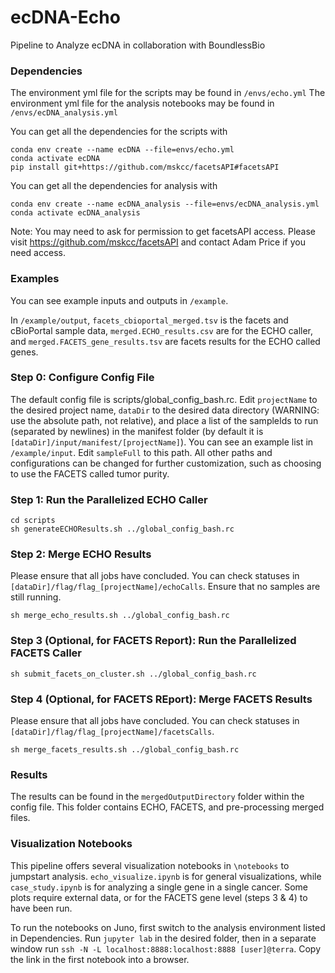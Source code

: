 # ecDNA-Echo
Pipeline to Analyze ecDNA in collaboration with BoundlessBio

### Dependencies

The environment yml file for the scripts may be found in ```/envs/echo.yml```
The environment yml file for the analysis notebooks may be found in ```/envs/ecDNA_analysis.yml```

You can get all the dependencies for the scripts with 

```
conda env create --name ecDNA --file=envs/echo.yml
conda activate ecDNA
pip install git+https://github.com/mskcc/facetsAPI#facetsAPI
```

You can get all the dependencies for analysis with 

```
conda env create --name ecDNA_analysis --file=envs/ecDNA_analysis.yml
conda activate ecDNA_analysis
```

Note: You may need to ask for permission to get facetsAPI access. Please visit https://github.com/mskcc/facetsAPI and contact Adam Price if you need access.

### Examples

You can see example inputs and outputs in ```/example```.

In ```/example/output```, ```facets_cbioportal_merged.tsv``` is the facets and cBioPortal sample data, ```merged.ECHO_results.csv``` are for the ECHO caller, and ```merged.FACETS_gene_results.tsv``` are facets results for the ECHO called genes.

### Step 0: Configure Config File

The default config file is scripts/global_config_bash.rc.
Edit ```projectName``` to the desired project name, ```dataDir``` to the desired data directory (WARNING: use the absolute path, not relative), and place a list of the sampleIds to run (separated by newlines) in the manifest folder (by default it is ```[dataDir]/input/manifest/[projectName]```). You can see an example list in ```/example/input```. Edit ```sampleFull``` to this path. All other paths and configurations can be changed for further customization, such as choosing to use the FACETS called tumor purity.

### Step 1: Run the Parallelized ECHO Caller

```
cd scripts
sh generateECHOResults.sh ../global_config_bash.rc
```

### Step 2: Merge ECHO Results

Please ensure that all jobs have concluded. You can check statuses in ```[dataDir]/flag/flag_[projectName]/echoCalls```. Ensure that no samples are still running.

```
sh merge_echo_results.sh ../global_config_bash.rc
```

### Step 3 (Optional, for FACETS Report): Run the Parallelized FACETS Caller

```
sh submit_facets_on_cluster.sh ../global_config_bash.rc
```

### Step 4 (Optional, for FACETS REport): Merge FACETS Results

Please ensure that all jobs have concluded. You can check statuses in ```[dataDir]/flag/flag_[projectName]/facetsCalls```.

```
sh merge_facets_results.sh ../global_config_bash.rc
```

### Results

The results can be found in the ```mergedOutputDirectory``` folder within the config file. This folder contains ECHO, FACETS, and pre-processing merged files.

### Visualization Notebooks

This pipeline offers several visualization notebooks in ```\notebooks``` to jumpstart analysis. ```echo_visualize.ipynb``` is for general visualizations, while ```case_study.ipynb``` is for analyzing a single gene in a single cancer. Some plots require external data, or for the FACETS gene level (steps 3 & 4) to have been run.

To run the notebooks on Juno, first switch to the analysis environment listed in Dependencies. Run ```jupyter lab``` in the desired folder, then in a separate window run ```ssh -N -L localhost:8888:localhost:8888 [user]@terra```. Copy the link in the first notebook into a browser.
